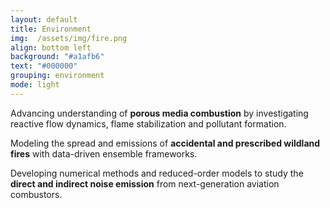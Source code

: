 ```yaml
---
layout: default
title: Environment
img:  /assets/img/fire.png
align: bottom left
background: "#a1afb6"
text: "#000000"
grouping: environment
mode: light
---
```


<p class="card-text">
  <i class="fa-solid fa-fire-burner"></i>
  <span>
    Advancing understanding of <strong>porous media combustion</strong> by investigating reactive flow dynamics, flame stabilization and pollutant formation.
  </span>
</p>
<p class="card-text">
  <i class="fa-solid fa-fire"></i>
  <span>
    Modeling the spread and emissions of <strong>accidental and prescribed wildland fires</strong> with data-driven ensemble frameworks.
  </span>
</p>
<p class="card-text">
  <i class="fa-solid fa-jet-fighter-up"></i>
  <span>
    Developing numerical methods and reduced-order models to study the <strong>direct and indirect noise emission</strong> from next-generation aviation combustors.
  </span>
</p>